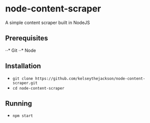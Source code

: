 # node-content-scraper
A simple content scraper built in NodeJS

## Prerequisites
⋅⋅* Git
⋅⋅* Node

## Installation
* `git clone https://github.com/kelseythejackson/node-content-scraper.git`
* `cd node-content-scraper`

## Running
* `npm start`

